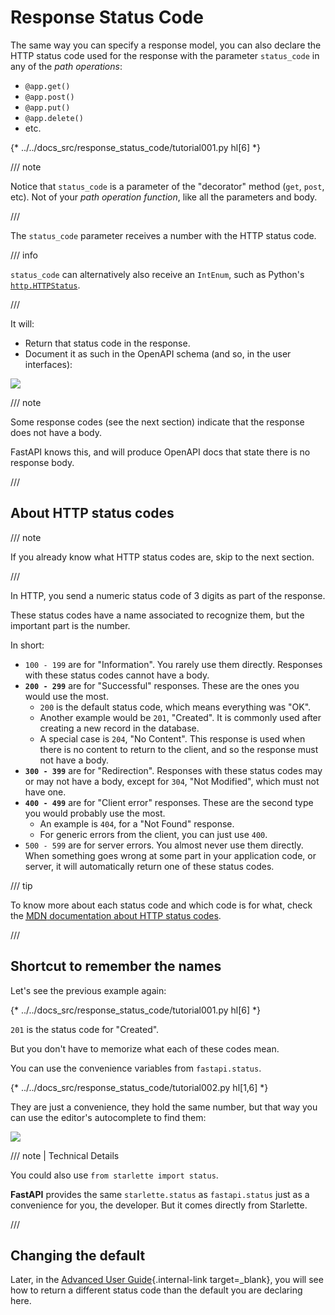 # Response Status Code

The same way you can specify a response model, you can also declare the HTTP status code used for the response with the parameter `status_code` in any of the *path operations*:

* `@app.get()`
* `@app.post()`
* `@app.put()`
* `@app.delete()`
* etc.

{* ../../docs_src/response_status_code/tutorial001.py hl[6] *}

/// note

Notice that `status_code` is a parameter of the "decorator" method (`get`, `post`, etc). Not of your *path operation function*, like all the parameters and body.

///

The `status_code` parameter receives a number with the HTTP status code.

/// info

`status_code` can alternatively also receive an `IntEnum`, such as Python's <a href="https://docs.python.org/3/library/http.html#http.HTTPStatus" class="external-link" target="_blank">`http.HTTPStatus`</a>.

///

It will:

* Return that status code in the response.
* Document it as such in the OpenAPI schema (and so, in the user interfaces):

<img src="/img/tutorial/response-status-code/image01.png">

/// note

Some response codes (see the next section) indicate that the response does not have a body.

FastAPI knows this, and will produce OpenAPI docs that state there is no response body.

///

## About HTTP status codes

/// note

If you already know what HTTP status codes are, skip to the next section.

///

In HTTP, you send a numeric status code of 3 digits as part of the response.

These status codes have a name associated to recognize them, but the important part is the number.

In short:

* `100 - 199` are for "Information". You rarely use them directly.  Responses with these status codes cannot have a body.
* **`200 - 299`** are for "Successful" responses. These are the ones you would use the most.
    * `200` is the default status code, which means everything was "OK".
    * Another example would be `201`, "Created". It is commonly used after creating a new record in the database.
    * A special case is `204`, "No Content".  This response is used when there is no content to return to the client, and so the response must not have a body.
* **`300 - 399`** are for "Redirection".  Responses with these status codes may or may not have a body, except for `304`, "Not Modified", which must not have one.
* **`400 - 499`** are for "Client error" responses. These are the second type you would probably use the most.
    * An example is `404`, for a "Not Found" response.
    * For generic errors from the client, you can just use `400`.
* `500 - 599` are for server errors. You almost never use them directly. When something goes wrong at some part in your application code, or server, it will automatically return one of these status codes.

/// tip

To know more about each status code and which code is for what, check the <a href="https://developer.mozilla.org/en-US/docs/Web/HTTP/Status" class="external-link" target="_blank"><abbr title="Mozilla Developer Network">MDN</abbr> documentation about HTTP status codes</a>.

///

## Shortcut to remember the names

Let's see the previous example again:

{* ../../docs_src/response_status_code/tutorial001.py hl[6] *}

`201` is the status code for "Created".

But you don't have to memorize what each of these codes mean.

You can use the convenience variables from `fastapi.status`.

{* ../../docs_src/response_status_code/tutorial002.py hl[1,6] *}

They are just a convenience, they hold the same number, but that way you can use the editor's autocomplete to find them:

<img src="/img/tutorial/response-status-code/image02.png">

/// note | Technical Details

You could also use `from starlette import status`.

**FastAPI** provides the same `starlette.status` as `fastapi.status` just as a convenience for you, the developer. But it comes directly from Starlette.

///

## Changing the default

Later, in the [Advanced User Guide](../advanced/response-change-status-code.md){.internal-link target=_blank}, you will see how to return a different status code than the default you are declaring here.
